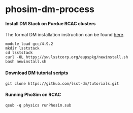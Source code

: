 # phosim-dm-process

#### Install DM Stack on Purdue RCAC clusters
The formal DM installation instruction can be found [here](https://confluence.lsstcorp.org/display/LSWUG/Building+the+LSST+Stack+from+Source).
```
module load gcc/4.9.2
mkdir lsststack
cd lsststack
curl -OL https://sw.lsstcorp.org/eupspkg/newinstall.sh
bash newinstall.sh
```

#### Download DM tutorial scripts
```
git clone https://github.com/lsst-dm/tutorials.git
```

#### Running PhoSim on RCAC
```
qsub -q physics runPhosim.sub
```
